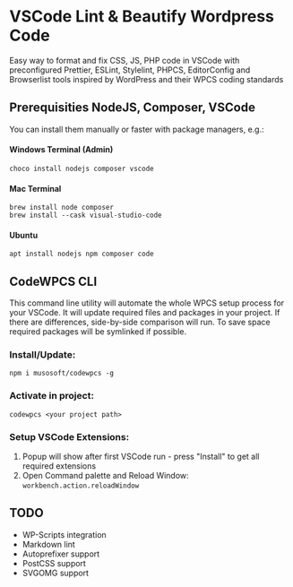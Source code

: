 # VSCode Lint & Beautify Wordpress Code
Easy way to format and fix CSS, JS, PHP code in VSCode with preconfigured Prettier, ESLint, Stylelint, PHPCS, EditorConfig and Browserlist tools inspired by WordPress and their WPCS coding standards

## Prerequisities NodeJS, Composer, VSCode
You can install them manually or faster with package managers, e.g.:
#### Windows Terminal (Admin)
```
choco install nodejs composer vscode
```

#### Mac Terminal
```
brew install node composer
brew install --cask visual-studio-code
```

#### Ubuntu 
```
apt install nodejs npm composer code
```

## CodeWPCS CLI
This command line utility will automate the whole WPCS setup process for your VSCode. It will update required files and packages in your project. If there are differences, side-by-side comparison will run. To save space required packages will be symlinked if possible.

### Install/Update:
```
npm i musosoft/codewpcs -g
```

### Activate in project:
```
codewpcs <your project path>
```

### Setup VSCode Extensions:
1. Popup will show after first VSCode run - press "Install" to get all required extensions
2. Open Command palette and Reload Window: ```workbench.action.reloadWindow```

## TODO
- WP-Scripts integration
- Markdown lint
- Autoprefixer support
- PostCSS support
- SVGOMG support
